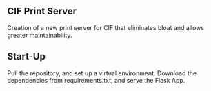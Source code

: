 CIF Print Server
------------------
Creation of a new print server for CIF that eliminates bloat and allows greater maintainability.

Start-Up
------------------
Pull the repository, and set up a virtual environment. Download the dependencies from requirements.txt, and serve the Flask App.